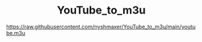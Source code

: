
<h1 align="center"> YouTube_to_m3u </h1>

https://raw.githubusercontent.com/nyshmaxer/YouTube_to_m3u/main/youtube.m3u

